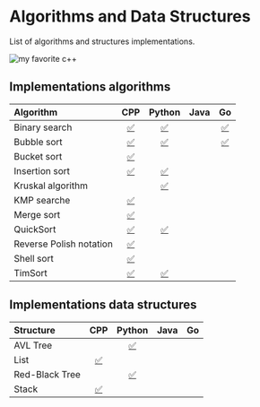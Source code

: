 # Algorithms and Data Structures

List of algorithms and  structures implementations.


![my favorite c++](https://github.com/MercyFlesh/images/blob/master/algorithms/myCpp.png)

## Implementations algorithms

|Algorithm|CPP|Python|Java|Go|
|:--------------|:----------------:|:----------------:|:----------------:|:----------------:|
|Binary search|[:white_check_mark:](/binary_search/binary_search.cpp)|[:white_check_mark:](/binary_search/binary_search.py)||[:white_check_mark:](/binary_search/binarySearch.go)|
|Bubble sort|[:white_check_mark:](/bubble_sort/bubble_sort.cpp)|[:white_check_mark:](/bubble_sort/bubble_sort.py)||[:white_check_mark:](/bubble_sort/bubbleSort.go)|
|Bucket sort|[:white_check_mark:](/bucket_sort/bucket_sort.cpp)||||
|Insertion sort|[:white_check_mark:](/insertion_sort/insertion_sort.cpp)|[:white_check_mark:](/insertion_sort/InsertionSort.py)|||
|Kruskal algorithm||[:white_check_mark:](kruskal_algorithm/Kraskal.py)|||
|KMP searche|[:white_check_mark:](kmp_search/KMP_search.cpp)||||
|Merge sort|[:white_check_mark:](/merge_sort/merge_sort.cpp)||||
|QuickSort|[:white_check_mark:](/quicksort/quicksort.cpp)|[:white_check_mark:](/quicksort/quicksort.py)|||
|Reverse Polish notation|[:white_check_mark:](reverse_Polish_notation/postfix_notation.cpp)||||
|Shell sort|[:white_check_mark:](shell_sort/shell_sort.cpp)||||
|TimSort|[:white_check_mark:](/timsort/timsort.cpp)|[:white_check_mark:](/timsort/timsort.py)|||


## Implementations data structures

|Structure|CPP|Python|Java|Go|
|:--------------|:----------------:|:----------------:|:----------------:|:----------------:|
|AVL Tree||[:white_check_mark:]()|||
|List|[:white_check_mark:](/list/MyList.h)||||
|Red-Black Tree||[:white_check_mark:](rb_tree/RB.py)|||
|Stack|[:white_check_mark:](stack/stack.h)||||
